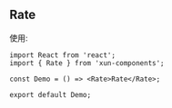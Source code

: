 ## Rate

使用:

```tsx
import React from 'react';
import { Rate } from 'xun-components';

const Demo = () => <Rate>Rate</Rate>;

export default Demo;
```
